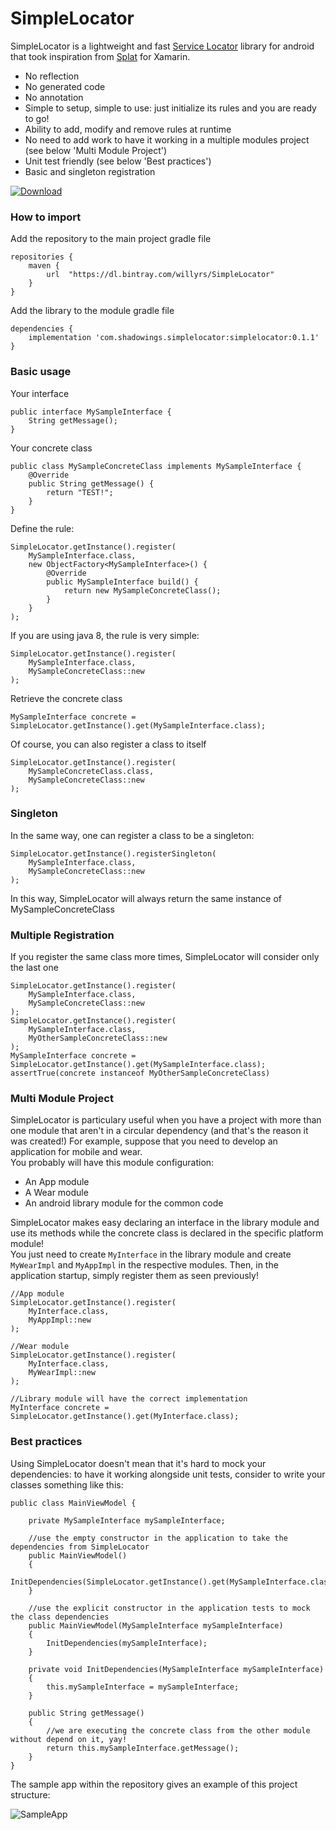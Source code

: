# SimpleLocator
SimpleLocator is a lightweight and fast [Service Locator](https://en.wikipedia.org/wiki/Service_locator_pattern) library for android that took inspiration from [Splat](https://github.com/reactiveui/splat) for Xamarin.<br>
- No reflection
- No generated code
- No annotation
- Simple to setup, simple to use: just initialize its rules and you are ready to go!
- Ability to add, modify and remove rules at runtime
- No need to add work to have it working in a multiple modules project (see below 'Multi Module Project')
- Unit test friendly (see below 'Best practices')
- Basic and singleton registration

[ ![Download](https://api.bintray.com/packages/willyrs/SimpleLocator/com.shadowings.simplelocator/images/download.svg) ](https://bintray.com/willyrs/SimpleLocator/com.shadowings.simplelocator/_latestVersion)

### How to import
Add the repository to the main project gradle file
```
repositories {
    maven {
        url  "https://dl.bintray.com/willyrs/SimpleLocator" 
    }
}
```
Add the library to the module gradle file
```
dependencies {
    implementation 'com.shadowings.simplelocator:simplelocator:0.1.1'
}
```

### Basic usage
Your interface
```
public interface MySampleInterface {
    String getMessage();
}
```
Your concrete class
```
public class MySampleConcreteClass implements MySampleInterface {
    @Override
    public String getMessage() {
        return "TEST!";
    }
}
```
Define the rule:
```
SimpleLocator.getInstance().register(
    MySampleInterface.class,
    new ObjectFactory<MySampleInterface>() {
        @Override
        public MySampleInterface build() {
            return new MySampleConcreteClass();
        }
    }
);
```
If you are using java 8, the rule is very simple:
```
SimpleLocator.getInstance().register(
    MySampleInterface.class,
    MySampleConcreteClass::new
);
```
Retrieve the concrete class
```
MySampleInterface concrete = SimpleLocator.getInstance().get(MySampleInterface.class);
```
Of course, you can also register a class to itself
```
SimpleLocator.getInstance().register(
    MySampleConcreteClass.class,
    MySampleConcreteClass::new
);
```
### Singleton
In the same way, one can register a class to be a singleton:
```
SimpleLocator.getInstance().registerSingleton(
    MySampleInterface.class,
    MySampleConcreteClass::new
);
```
In this way, SimpleLocator will always return the same instance of MySampleConcreteClass

### Multiple Registration
If you register the same class more times, SimpleLocator will consider only the last one
```
SimpleLocator.getInstance().register(
    MySampleInterface.class,
    MySampleConcreteClass::new
);
SimpleLocator.getInstance().register(
    MySampleInterface.class,
    MyOtherSampleConcreteClass::new
);
MySampleInterface concrete = SimpleLocator.getInstance().get(MySampleInterface.class);
assertTrue(concrete instanceof MyOtherSampleConcreteClass)
```
### Multi Module Project
SimpleLocator is particulary useful when you have a project with more than one module that aren't in a circular dependency (and that's the reason it was created!)
For example, suppose that you need to develop an application for mobile and wear. <br>You probably will have this module configuration:
- An App module
- A Wear module
- An android library module for the common code

SimpleLocator makes easy declaring an interface in the library module and use its methods while the concrete class is declared in the specific platform module!<br>
You just need to create `MyInterface` in the library module and create `MyWearImpl` and `MyAppImpl` in the respective modules. Then, in the application startup, simply register them as seen previously!<br>
```
//App module
SimpleLocator.getInstance().register(
    MyInterface.class,
    MyAppImpl::new
);

//Wear module
SimpleLocator.getInstance().register(
    MyInterface.class,
    MyWearImpl::new
);

//Library module will have the correct implementation
MyInterface concrete = SimpleLocator.getInstance().get(MyInterface.class);
```
### Best practices
Using SimpleLocator doesn't mean that it's hard to mock your dependencies: to have it working alongside unit tests, consider to write your classes something like this:
```
public class MainViewModel {

    private MySampleInterface mySampleInterface;

    //use the empty constructor in the application to take the dependencies from SimpleLocator
    public MainViewModel()
    {
        InitDependencies(SimpleLocator.getInstance().get(MySampleInterface.class));
    }

    //use the explicit constructor in the application tests to mock the class dependencies
    public MainViewModel(MySampleInterface mySampleInterface)
    {
        InitDependencies(mySampleInterface);
    }

    private void InitDependencies(MySampleInterface mySampleInterface)
    {
        this.mySampleInterface = mySampleInterface;
    }

    public String getMessage()
    {
        //we are executing the concrete class from the other module without depend on it, yay!
        return this.mySampleInterface.getMessage();
    }
}
```

The sample app within the repository gives an example of this project structure:

![SampleApp](https://scontent-mxp1-1.xx.fbcdn.net/v/t1.0-9/42394639_10217915313382636_4814971922968215552_n.jpg?_nc_cat=103&oh=8026cef86509d9ef7a7ef347247bd814&oe=5C284B0D)
